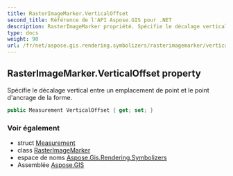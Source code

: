 ```yaml
---
title: RasterImageMarker.VerticalOffset
second_title: Référence de l'API Aspose.GIS pour .NET
description: RasterImageMarker propriété. Spécifie le décalage vertical entre un emplacement de point et le point dancrage de la forme.
type: docs
weight: 90
url: /fr/net/aspose.gis.rendering.symbolizers/rasterimagemarker/verticaloffset/
---
```

## RasterImageMarker.VerticalOffset property

Spécifie le décalage vertical entre un emplacement de point et le point d'ancrage de la forme.

```csharp
public Measurement VerticalOffset { get; set; }
```

### Voir également

* struct [Measurement](../../../aspose.gis.rendering/measurement/)
* class [RasterImageMarker](../)
* espace de noms [Aspose.Gis.Rendering.Symbolizers](../../rasterimagemarker/)
* Assemblée [Aspose.GIS](../../../)


